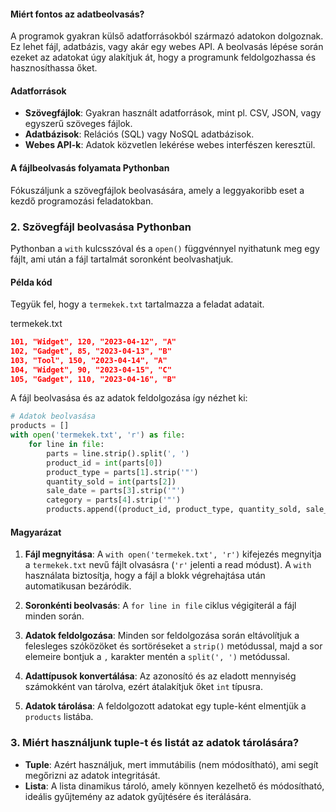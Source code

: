 #### Miért fontos az adatbeolvasás?

A programok gyakran külső adatforrásokból származó adatokon dolgoznak. Ez lehet fájl, adatbázis, vagy akár egy webes API. A beolvasás lépése során ezeket az adatokat úgy alakítjuk át, hogy a programunk feldolgozhassa és hasznosíthassa őket.

#### Adatforrások

- **Szövegfájlok**: Gyakran használt adatforrások, mint pl. CSV, JSON, vagy egyszerű szöveges fájlok.
- **Adatbázisok**: Relációs (SQL) vagy NoSQL adatbázisok.
- **Webes API-k**: Adatok közvetlen lekérése webes interfészen keresztül.

#### A fájlbeolvasás folyamata Pythonban

Fókuszáljunk a szövegfájlok beolvasására, amely a leggyakoribb eset a kezdő programozási feladatokban.

### 2. Szövegfájl beolvasása Pythonban

Pythonban a `with` kulcsszóval és a `open()` függvénnyel nyithatunk meg egy fájlt, ami után a fájl tartalmát soronként beolvashatjuk.

#### Példa kód

Tegyük fel, hogy a `termekek.txt` tartalmazza a feladat adatait. 

termekek.txt
``` json
101, "Widget", 120, "2023-04-12", "A"
102, "Gadget", 85, "2023-04-13", "B"
103, "Tool", 150, "2023-04-14", "A"
104, "Widget", 90, "2023-04-15", "C"
105, "Gadget", 110, "2023-04-16", "B"
```


A fájl beolvasása és az adatok feldolgozása így nézhet ki:
```python
# Adatok beolvasása
products = []
with open('termekek.txt', 'r') as file:
    for line in file:
        parts = line.strip().split(', ')
        product_id = int(parts[0])
        product_type = parts[1].strip('"')
        quantity_sold = int(parts[2])
        sale_date = parts[3].strip('"')
        category = parts[4].strip('"')
        products.append((product_id, product_type, quantity_sold, sale_date, category))
```

#### Magyarázat

1. **Fájl megnyitása**: A `with open('termekek.txt', 'r')` kifejezés megnyitja a `termekek.txt` nevű fájlt olvasásra (`'r'` jelenti a read módust). A `with` használata biztosítja, hogy a fájl a blokk végrehajtása után automatikusan bezáródik.
   
2. **Soronkénti beolvasás**: A `for line in file` ciklus végigiterál a fájl minden során.
   
3. **Adatok feldolgozása**: Minden sor feldolgozása során eltávolítjuk a felesleges szóközöket és sortöréseket a `strip()` metódussal, majd a sor elemeire bontjuk a `,` karakter mentén a `split(', ')` metódussal.
   
4. **Adattípusok konvertálása**: Az azonosító és az eladott mennyiség számokként van tárolva, ezért átalakítjuk őket `int` típusra.

5. **Adatok tárolása**: A feldolgozott adatokat egy tuple-ként elmentjük a `products` listába.

### 3. Miért használjunk tuple-t és listát az adatok tárolására?

- **Tuple**: Azért használjuk, mert immutábilis (nem módosítható), ami segít megőrizni az adatok integritását.
- **Lista**: A lista dinamikus tároló, amely könnyen kezelhető és módosítható, ideális gyűjtemény az adatok gyűjtésére és iterálására.
